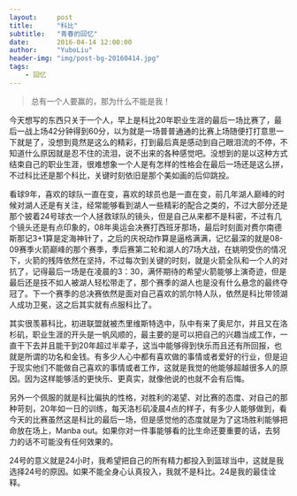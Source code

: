 ```yaml
---
layout:     post
title:      "科比"
subtitle:   "青春的回忆"
date:       2016-04-14 12:00:00
author:     "YuboLiu"
header-img: "img/post-bg-20160414.jpg"
tags:
    - 回忆
---
```


> 总有一个人要赢的，那为什么不能是我！

今天想写的东西只关于一个人，早上是科比20年职业生涯的最后一场比赛了，最后一战上场42分钟得到60分，以为就是一场普普通通的比赛上场随便打打意思一下就是了，没想到竟然是这么的精彩，打到最后真是感动到自己眼泪流的不停，不知道什么原因就是忍不住的流泪，说不出来的各种感觉吧。没想到的是以这种方式结束自己的职业生涯，很难想象一个人是有怎样的性格会在最后一场还是这么拼，不过科比还是那个科比，关键时刻依旧是那个美如画的后仰跳投。

看球9年，喜欢的球队一直在变，喜欢的球员也是一直在变，前几年湖人巅峰的时候对湖人还是有关注，经常能够看到湖人一些精彩的配合之类的，不过大部分还是那个披着24号球衣一个人拯救球队的镜头，但是自己从来都不是科密，不过有几个镜头还是有点印象的，08年奥运会决赛打西班牙那场，最后时刻面对费尔南德斯那记3+1算是定海神针了，之后的庆祝动作算是逼格满满，记忆最深的就是08-09赛季火箭巅峰的那个赛季，季后赛第二轮和湖人的7场大战，在姚明受伤的情况下，火箭的残阵依然在坚持，不过每次到关键的时刻，就是火箭全队和一个人的对抗了，记得最后一场是在凌晨的3：30，满怀期待的希望火箭能够上演奇迹，但是最后还是技不如人被湖人轻松带走了，那个赛季的湖人也是没有什么悬念的最终夺冠了。下一个赛季的总决赛依然是面对自己喜欢的凯尔特人队，依然是科比带领湖人成功卫冕，这之后其实就有点服科比了。

其实很羡慕科比，初进联盟就被杰里维斯特选中，队中有来了奥尼尔，并且又在洛杉矶，职业生涯的开头是一帆风顺的，最主要的是可以把自己的兴趣当成工作，一直干下去并且能干到20年超过半辈子，这当中能够得到快乐而且还有所回报，也就是所谓的功名和金钱。有多少人心中都有喜欢做的事情或者爱好的行业，但是迫于现实他们不能做自己喜欢的事情或者工作，这就是我觉的他能够超越很多人的原因。因为这样能够活的更快乐、更真实，就像他说的也就不会有后悔。

另外一个佩服的就是科比偏执的性格，对胜利的渴望、对比赛的态度、对自己的那种苛刻，20年如一日的训练，每天洛杉矶凌晨4点的样子，有多少人能够做到，看今天的比赛虽然这是科比的最后一场，但是感觉他的态度就是为了这场胜利能够把命放在场上，Manba out。如果你对一件事能够看的比生命还要重要的话，去努力的话不可能没有任何效果的。

24号的意义就是24小时，我希望把自己的所有精力都投入到篮球当中，这就是我选择24号的原因。如果不能全身心认真投入，我就不是科比。24是我的最佳诠释。

